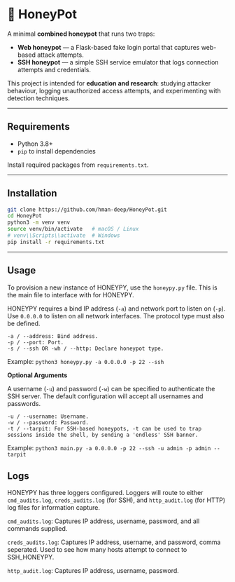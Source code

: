 # 🐝 HoneyPot

A minimal **combined honeypot** that runs two traps:

- **Web honeypot** — a Flask-based fake login portal that captures web-based attack attempts.
- **SSH honeypot** — a simple SSH service emulator that logs connection attempts and credentials.

This project is intended for **education and research**: studying attacker behaviour, logging unauthorized access attempts, and experimenting with detection techniques.

---


## Requirements

- Python 3.8+
- `pip` to install dependencies

Install required packages from `requirements.txt`.

---

## Installation

```bash
git clone https://github.com/hman-deep/HoneyPot.git
cd HoneyPot
python3 -m venv venv
source venv/bin/activate   # macOS / Linux
# venv\\Scripts\\activate  # Windows
pip install -r requirements.txt
```

---

## Usage

To provision a new instance of HONEYPY, use the `honeypy.py` file. This is the main file to interface with for HONEYPY. 

HONEYPY requires a bind IP address (`-a`) and network port to listen on (`-p`). Use `0.0.0.0` to listen on all network interfaces. The protocol type must also be defined.

```
-a / --address: Bind address.
-p / --port: Port.
-s / --ssh OR -wh / --http: Declare honeypot type.
```

Example: `python3 honeypy.py -a 0.0.0.0 -p 22 --ssh`

**Optional Arguments**

A username (`-u`) and password (`-w`) can be specified to authenticate the SSH server. The default configuration will accept all usernames and passwords.

```
-u / --username: Username.
-w / --password: Password.
-t / --tarpit: For SSH-based honeypots, -t can be used to trap sessions inside the shell, by sending a 'endless' SSH banner.
```

Example: `python3 main.py -a 0.0.0.0 -p 22 --ssh -u admin -p admin --tarpit`


## Logs

HONEYPY has three loggers configured. Loggers will route to either `cmd_audits.log`, `creds_audits.log` (for SSH), and `http_audit.log` (for HTTP) log files for information capture.

`cmd_audits.log`: Captures IP address, username, password, and all commands supplied.

`creds_audits.log`: Captures IP address, username, and password, comma seperated. Used to see how many hosts attempt to connect to SSH_HONEYPY.

`http_audit.log`: Captures IP address, username, password.
